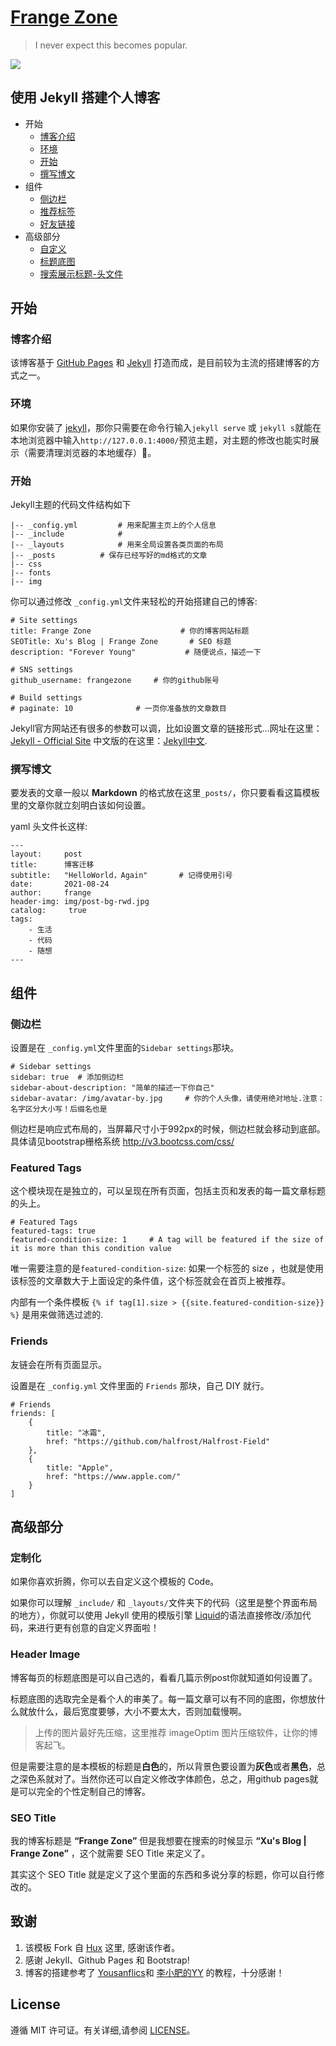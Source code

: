 [Frange Zone](https://frangezone.github.io)
================================

> I never expect this becomes popular.

![](http://huangxuan.me/img/blog-desktop.jpg)


## 使用 Jekyll 搭建个人博客

* 开始
	* [博客介绍](#博客介绍)
	* [环境](#环境)
	* [开始](#开始)
	* [撰写博文](#撰写博文)
* 组件
	* [侧边栏](#侧边栏)
	* [推荐标签](#featured-tags)
	* [好友链接](#friends)
* 高级部分
	* [自定义](#customization)
	* [标题底图](#header-image)
	* [搜索展示标题-头文件](#seo-title)

## 开始

### 博客介绍

该博客基于 [GitHub Pages](https://pages.github.com/) 和 [Jekyll](http://jekyllcn.com/) 打造而成，是目前较为主流的搭建博客的方式之一。

### 环境

如果你安装了 [jekyll](http://jekyllcn.com/)，那你只需要在命令行输入`jekyll serve` 或 `jekyll s`就能在本地浏览器中输入`http://127.0.0.1:4000/`预览主题，对主题的修改也能实时展示（需要清理浏览器的本地缓存）。


### 开始

Jekyll主题的代码文件结构如下
```
|-- _config.yml         # 用来配置主页上的个人信息
|-- _include            # 
|-- _layouts            # 用来全局设置各类页面的布局
|-- _posts          # 保存已经写好的md格式的文章
|-- css
|-- fonts
|-- img
```

你可以通过修改 `_config.yml`文件来轻松的开始搭建自己的博客:

```
# Site settings
title: Frange Zone                    # 你的博客网站标题
SEOTitle: Xu's Blog | Frange Zone		# SEO 标题
description: "Forever Young"	   	   # 随便说点，描述一下

# SNS settings      
github_username: frangezone     # 你的github账号

# Build settings
# paginate: 10              # 一页你准备放的文章数目
```
Jekyll官方网站还有很多的参数可以调，比如设置文章的链接形式...网址在这里：[Jekyll - Official Site](http://jekyllrb.com/) 中文版的在这里：[Jekyll中文](http://jekyllcn.com/).



### 撰写博文

要发表的文章一般以 **Markdown** 的格式放在这里`_posts/`，你只要看看这篇模板里的文章你就立刻明白该如何设置。

yaml 头文件长这样:

```
---
layout:     post
title:      博客迁移
subtitle:   "HelloWorld，Again"       # 记得使用引号
date:       2021-08-24
author:     frange
header-img: img/post-bg-rwd.jpg
catalog: 	 true
tags:
    - 生活
    - 代码
    - 随想
---
```

## 组件

### 侧边栏

设置是在 `_config.yml`文件里面的`Sidebar settings`那块。

```
# Sidebar settings
sidebar: true  # 添加侧边栏
sidebar-about-description: "简单的描述一下你自己"
sidebar-avatar: /img/avatar-by.jpg     # 你的个人头像，请使用绝对地址.注意：名字区分大小写！后缀名也是
```

侧边栏是响应式布局的，当屏幕尺寸小于992px的时候，侧边栏就会移动到底部。具体请见bootstrap栅格系统 <http://v3.bootcss.com/css/>



### Featured Tags

这个模块现在是独立的，可以呈现在所有页面，包括主页和发表的每一篇文章标题的头上。

```
# Featured Tags
featured-tags: true  
featured-condition-size: 1     # A tag will be featured if the size of it is more than this condition value
```

唯一需要注意的是`featured-condition-size`: 如果一个标签的 size ，也就是使用该标签的文章数大于上面设定的条件值，这个标签就会在首页上被推荐。
 
内部有一个条件模板 `{% if tag[1].size > {{site.featured-condition-size}} %}` 是用来做筛选过滤的.

### Friends

友链会在所有页面显示。

设置是在 `_config.yml` 文件里面的 `Friends` 那块，自己 DIY 就行。

```
# Friends
friends: [
    {
        title: "冰霜",
        href: "https://github.com/halfrost/Halfrost-Field"
    },
    {
        title: "Apple",
        href: "https://www.apple.com/"
    }
]
```

## 高级部分

### 定制化

如果你喜欢折腾，你可以去自定义这个模板的 Code。

如果你可以理解 `_include/` 和 `_layouts/`文件夹下的代码（这里是整个界面布局的地方），你就可以使用 Jekyll 使用的模版引擎 [Liquid](https://github.com/Shopify/liquid/wiki)的语法直接修改/添加代码，来进行更有创意的自定义界面啦！

### Header Image

博客每页的标题底图是可以自己选的，看看几篇示例post你就知道如何设置了。
  
标题底图的选取完全是看个人的审美了。每一篇文章可以有不同的底图，你想放什么就放什么，最后宽度要够，大小不要太大，否则加载慢啊。

> 上传的图片最好先压缩，这里推荐 imageOptim 图片压缩软件，让你的博客起飞。

但是需要注意的是本模板的标题是**白色**的，所以背景色要设置为**灰色**或者**黑色**，总之深色系就对了。当然你还可以自定义修改字体颜色，总之，用github pages就是可以完全的个性定制自己的博客。

### SEO Title

我的博客标题是 **“Frange Zone”** 但是我想要在搜索的时候显示 **“Xu's Blog | Frange Zone”** ，这个就需要 SEO Title 来定义了。

其实这个 SEO Title 就是定义了<head><title>标题</title></head>这个里面的东西和多说分享的标题，你可以自行修改的。

## 致谢

1. 该模板 Fork 自 [Hux](https://github.com/Huxpro/huxpro.github.io) 这里, 感谢该作者。 
2. 感谢 Jekyll、Github Pages 和 Bootstrap!
3. 博客的搭建参考了 [Yousanflics](https://blog.csdn.net/siwangtt/article/details/112943095)和 [李小肥的YY](https://blog.csdn.net/siwangtt/article/details/112943095) 的教程，十分感谢！

## License

遵循 MIT 许可证。有关详细,请参阅 [LICENSE](https://github.com/qiubaiying/qiubaiying.github.io/blob/master/LICENSE)。
